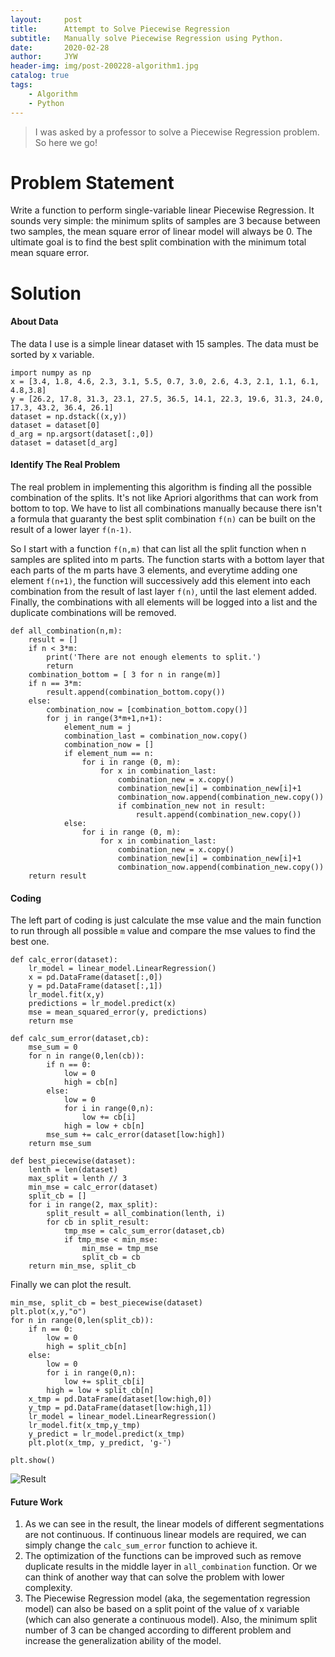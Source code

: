 ```yaml
---
layout:     post
title:      Attempt to Solve Piecewise Regression
subtitle:   Manually solve Piecewise Regression using Python.
date:       2020-02-28
author:     JYW
header-img: img/post-200228-algorithm1.jpg
catalog: true
tags:
    - Algorithm
    - Python
---
```


>I was asked by a professor to solve a Piecewise Regression problem. So here we go!

# Problem Statement

Write a function to perform single-variable linear Piecewise Regression. It sounds very simple: the minimum splits of samples are 3 because between two samples, the mean square error of linear model will always be 0. The ultimate goal is to find the best split combination with the minimum total mean square error.

# Solution

#### About Data

The data I use is a simple linear dataset with 15 samples. The data must be sorted by x variable.

```
import numpy as np
x = [3.4, 1.8, 4.6, 2.3, 3.1, 5.5, 0.7, 3.0, 2.6, 4.3, 2.1, 1.1, 6.1, 4.8,3.8]
y = [26.2, 17.8, 31.3, 23.1, 27.5, 36.5, 14.1, 22.3, 19.6, 31.3, 24.0, 17.3, 43.2, 36.4, 26.1]
dataset = np.dstack((x,y))
dataset = dataset[0]
d_arg = np.argsort(dataset[:,0])
dataset = dataset[d_arg]
```

#### Identify The Real Problem

The real problem in implementing this algorithm is finding all the possible combination of the splits. It's not like Apriori algorithms that can work from bottom to top. We have to list all combinations manually because there isn't a formula that guaranty the best split combination `f(n)` can be built on the result of a lower layer `f(n-1)`.

So I start with a function `f(n,m)` that can list all the split function when n samples are splited into m parts. The function starts with a bottom layer that each parts of the m parts have 3 elements, and everytime adding one element `f(n+1)`, the function will successively add this element into each combination from the result of last layer `f(n)`, until the last element added. Finally, the combinations with all elements will be logged into a list and the duplicate combinations will be removed.

```
def all_combination(n,m):
    result = []
    if n < 3*m:
        print('There are not enough elements to split.')
        return
    combination_bottom = [ 3 for n in range(m)]
    if n == 3*m:
        result.append(combination_bottom.copy())
    else:
        combination_now = [combination_bottom.copy()]
        for j in range(3*m+1,n+1):
            element_num = j
            combination_last = combination_now.copy()
            combination_now = []
            if element_num == n:
                for i in range (0, m):
                    for x in combination_last:
                        combination_new = x.copy()
                        combination_new[i] = combination_new[i]+1
                        combination_now.append(combination_new.copy())
                        if combination_new not in result:
                            result.append(combination_new.copy())
            else:
                for i in range (0, m):
                    for x in combination_last:
                        combination_new = x.copy()
                        combination_new[i] = combination_new[i]+1
                        combination_now.append(combination_new.copy())
    return result
``` 

#### Coding

The left part of coding is just calculate the mse value and the main function to run through all possible `m` value and compare the mse values to find the best one.

```
def calc_error(dataset):
    lr_model = linear_model.LinearRegression()
    x = pd.DataFrame(dataset[:,0])
    y = pd.DataFrame(dataset[:,1])
    lr_model.fit(x,y)
    predictions = lr_model.predict(x)
    mse = mean_squared_error(y, predictions)
    return mse

def calc_sum_error(dataset,cb):
    mse_sum = 0    
    for n in range(0,len(cb)):
        if n == 0:
            low = 0
            high = cb[n]
        else:
            low = 0
            for i in range(0,n):
                low += cb[i]
            high = low + cb[n]
        mse_sum += calc_error(dataset[low:high])
    return mse_sum

def best_piecewise(dataset):
    lenth = len(dataset)
    max_split = lenth // 3
    min_mse = calc_error(dataset)
    split_cb = []
    for i in range(2, max_split):
        split_result = all_combination(lenth, i)
        for cb in split_result:
            tmp_mse = calc_sum_error(dataset,cb)
            if tmp_mse < min_mse:
                min_mse = tmp_mse
                split_cb = cb
    return min_mse, split_cb
```

Finally we can plot the result.

```
min_mse, split_cb = best_piecewise(dataset)
plt.plot(x,y,"o")
for n in range(0,len(split_cb)):
    if n == 0:
        low = 0 
        high = split_cb[n]
    else:
        low = 0
        for i in range(0,n):
            low += split_cb[i]
        high = low + split_cb[n]
    x_tmp = pd.DataFrame(dataset[low:high,0])
    y_tmp = pd.DataFrame(dataset[low:high,1])
    lr_model = linear_model.LinearRegression()
    lr_model.fit(x_tmp,y_tmp)
    y_predict = lr_model.predict(x_tmp)
    plt.plot(x_tmp, y_predict, 'g-')

plt.show()
```
![Result](https://tva1.sinaimg.cn/large/00831rSTgy1gcdmlgermfj30ac070mx5.jpg)

#### Future Work

1. As we can see in the result, the linear models of different segmentations are not continuous. If continuous linear models are required, we can simply change the `calc_sum_error` function to achieve it.
2. The optimization of the functions can be improved such as remove duplicate results in the middle layer in `all_combination` function. Or we can think of another way that can solve the problem with lower complexity.
3. The Piecewise Regression model (aka, the segementation regression model) can also be based on a split point of the value of x variable (which can also generate a continuous model). Also, the minimum split number of 3 can be changed according to different problem and increase the generalization ability of the model.
